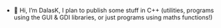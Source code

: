 - 👋 Hi, I’m DalasK, I plan to publish some stuff in C++ (utilities, programs using the GUI & GDI libraries, or just programs using maths functions!) 

<!---
DalasK/DalasK is a ✨ special ✨ repository because its `README.md` (this file) appears on your GitHub profile.
You can click the Preview link to take a look at your changes.
--->
